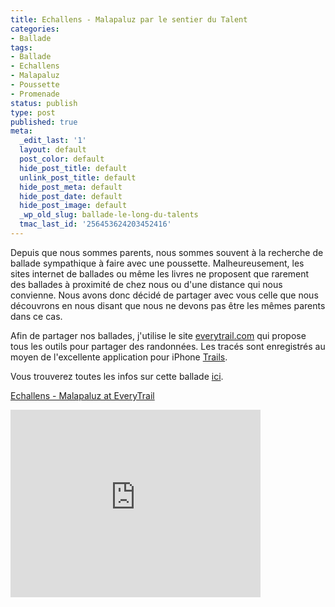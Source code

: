 ```yaml
---
title: Echallens - Malapaluz par le sentier du Talent
categories:
- Ballade
tags:
- Ballade
- Echallens
- Malapaluz
- Poussette
- Promenade
status: publish
type: post
published: true
meta:
  _edit_last: '1'
  layout: default
  post_color: default
  hide_post_title: default
  unlink_post_title: default
  hide_post_meta: default
  hide_post_date: default
  hide_post_image: default
  _wp_old_slug: ballade-le-long-du-talents
  tmac_last_id: '256453624203452416'
---
```

Depuis que nous sommes parents, nous sommes souvent à la recherche de ballade sympathique à faire avec une poussette. Malheureusement, les sites internet de ballades ou même les livres ne proposent que rarement des ballades à proximité de chez nous ou d'une distance qui nous convienne.
Nous avons donc décidé de partager avec vous celle que nous découvrons en nous disant que nous ne devons pas être les mêmes parents dans ce cas. <!--more-->

Afin de partager nos ballades, j'utilise le site <a title="le site everytrail.com" href="http://www.everytrail.com">everytrail.com</a> qui propose tous les outils pour partager des randonnées. Les tracés sont enregistrés au moyen de l'excellente application pour iPhone <a title="Le site de l'application Trails" href="http://trails.lamouroux.de/">Trails</a>.

Vous trouverez toutes les infos sur cette ballade <a title="Détails de la ballade" href="http://www.everytrail.com/view_trip.php?trip_id=1500482">ici</a>.

<a href="http://www.everytrail.com/view_trip.php?trip_id=1500482">Echallens - Malapaluz at EveryTrail</a>
<iframe src="http://www.everytrail.com/iframe2.php?trip_id=1500482&amp;width=400&amp;height=300" frameborder="0" marginwidth="0" marginheight="0" scrolling="no" width="400" height="300"></iframe>
